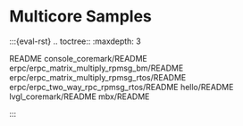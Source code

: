 # Multicore Samples

:::{eval-rst}
.. toctree::
   :maxdepth: 3

   README
   console_coremark/README
   erpc/erpc_matrix_multiply_rpmsg_bm/README
   erpc/erpc_matrix_multiply_rpmsg_rtos/README
   erpc/erpc_two_way_rpc_rpmsg_rtos/README
   hello/README
   lvgl_coremark/README
   mbx/README

:::
